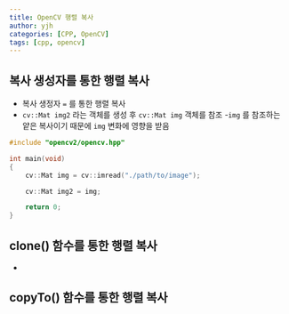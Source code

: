 ```yaml
---
title: OpenCV 행렬 복사
author: yjh
categories: [CPP, OpenCV]
tags: [cpp, opencv]
---
```


## 복사 생성자를 통한 행렬 복사

- 복사 생정자 `=` 를 통한 행렬 복사
- `cv::Mat img2` 라는 객체를 생성 후 `cv::Mat img` 객체를 참조
-`img` 를 참조하는 얕은 복사이기 때문에 `img` 변화에 영향을 받음

```cpp
#include "opencv2/opencv.hpp"

int main(void)
{
    cv::Mat img = cv::imread("./path/to/image");

    cv::Mat img2 = img;

    return 0;
}
```

## clone() 함수를 통한 행렬 복사

- 

## copyTo() 함수를 통한 행렬 복사
